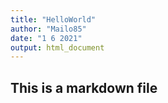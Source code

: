 ```yaml
---
title: "HelloWorld"
author: "Mailo85"
date: "1 6 2021"
output: html_document
---
```


## This is a markdown file
